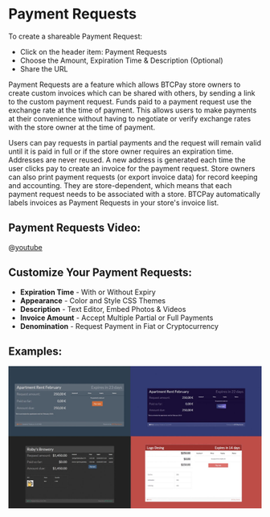 # Payment Requests

To create a shareable Payment Request:
- Click on the header item: Payment Requests
- Choose the Amount, Expiration Time & Description (Optional)
- Share the URL

Payment Requests are a feature which allows BTCPay store owners to create custom invoices which can be shared with others, by sending a link to the custom payment request. Funds paid to a payment request use the exchange rate at the time of payment. This allows users to make payments at their convenience without having to negotiate or verify exchange rates with the store owner at the time of payment.

Users can pay requests in partial payments and the request will remain valid until it is paid in full or if the store owner requires an expiration time. Addresses are never reused. A new address is generated each time the user clicks pay to create an invoice for the payment request. Store owners can also print payment requests (or export invoice data) for record keeping and accounting. They are store-dependent, which means that each payment request needs to be associated with a store. BTCPay automatically labels invoices as Payment Requests in your store's invoice list.

## Payment Requests Video:

@[youtube](j6CvwDPvfzQ)

## Customize Your Payment Requests:

- **Expiration Time** - With or Without Expiry
- **Appearance** - Color and Style CSS Themes
- **Description** - Text Editor, Embed Photos & Videos
- **Invoice Amount** - Accept Multiple Partial or Full Payments
- **Denomination** - Request Payment in Fiat or Cryptocurrency

## Examples:

![Payment Request](/img/PaymentRequests.jpg)
